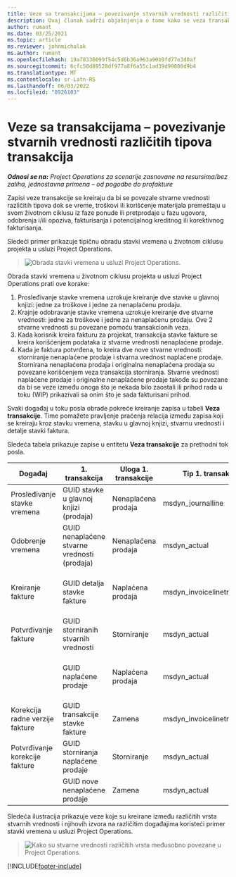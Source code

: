 ```yaml
---
title: Veze sa transakcijama – povezivanje stvarnih vrednosti različitih tipova transakcija
description: Ovaj članak sadrži objašnjenja o tome kako se veza transakcije koristi za povezivanje stvarnih vrednosti različitih vrsta radi praćenja profitabilnosti, zaostalih naplata i izračunavanja nenaplaćenih prihoda.
author: rumant
ms.date: 03/25/2021
ms.topic: article
ms.reviewer: johnmichalak
ms.author: rumant
ms.openlocfilehash: 19a78336099f54c5d6b36a963a90b9fd77e3d0af
ms.sourcegitcommit: 6cfc50d89528df977a8f6a55c1ad39d99800d9b4
ms.translationtype: MT
ms.contentlocale: sr-Latn-RS
ms.lasthandoff: 06/03/2022
ms.locfileid: "8926103"
---
```

# <a name="transaction-connections---link-actuals-of-different-transaction-types"></a>Veze sa transakcijama – povezivanje stvarnih vrednosti različitih tipova transakcija

_**Odnosi se na:** Project Operations za scenarije zasnovane na resursima/bez zaliha, jednostavna primena – od pogodbe do profakture_

Zapisi veze transakcije se kreiraju da bi se povezale stvarne vrednosti različitih tipova dok se vreme, troškovi ili korišćenje materijala premeštaju u svom životnom ciklusu iz faze ponude ili pretprodaje u fazu ugovora, odobrenja i/ili opoziva, fakturisanja i potencijalnog kreditnog ili korektivnog fakturisanja.

Sledeći primer prikazuje tipičnu obradu stavki vremena u životnom ciklusu projekta u usluzi Project Operations.

> ![Obrada stavki vremena u usluzi Project Operations.](media/basic-guide-17.png)

Obrada stavki vremena u životnom ciklusu projekta u usluzi Project Operations prati ove korake: 

1. Prosleđivanje stavke vremena uzrokuje kreiranje dve stavke u glavnoj knjizi: jedne za troškove i jedne za nenaplaćenu prodaju. 
2. Krajnje odobravanje stavke vremena uzrokuje kreiranje dve stvarne vrednosti: jedne za troškove i jedne za nenaplaćenu prodaju. Ove 2 stvarne vrednosti su povezane pomoću transakcionih veza.
3. Kada korisnik kreira fakturu za projekat, transakcija stavke fakture se kreira korišćenjem podataka iz stvarne vrednosti nenaplaćene prodaje.
4. Kada je faktura potvrđena, to kreira dve nove stvarne vrednosti: storniranje nenaplaćene prodaje i stvarna vrednost naplaćene prodaje. Stornirana nenaplaćena prodaja i originalna nenaplaćena prodaja su povezane korišćenjem veza transakcija storniranja. Stvarne vrednosti naplaćene prodaje i originalne nenaplaćene prodaje takođe su povezane da bi se veze između onoga što je nekada bilo zaostali ili prihod rada u toku (WIP) prikazivali sa onim što je sada fakturisani prihod.   

Svaki događaj u toku posla obrade pokreće kreiranje zapisa u tabeli **Veza transakcije**. Time pomažete pravljenje praćenja relacija između zapisa koji se kreiraju kroz stavku vremena, stavku u glavnoj knjizi, stvarnu vrednosti i detalje stavki faktura.

Sledeća tabela prikazuje zapise u entitetu **Veza transakcije** za prethodni tok posla.

|Događaj                   |1. transakcija                 |Uloga 1. transakcije |Tip 1. transakcije       |2. transakcija          |Uloga 2. transakcije |Tip 2. transakcije |
|------------------------|------------------------------|---------------|-----------------------------|-----------------------------|-------------------|-------------------|
|Prosleđivanje stavke vremena   |GUID stavke u glavnoj knjizi (prodaja)     |Nenaplaćena prodaja |msdyn_journalline            |GUID stavke u glavnoj knjizi (troškovi)     |Troškovi            |msdyn_journalline  |
|Odobrenje vremena           |GUID nenaplaćene stvarne vrednosti (prodaja)  |Nenaplaćena prodaja |msdyn_actual                 |GUID stvarne vrednosti troškova (troškova)       |Troškovi            |msdyn_actual       |
|Kreiranje fakture        |GUID detalja stavke fakture      |Naplaćena prodaja   |msdyn_invoicelinetransaction |GUID nenaplaćene stvarne vrednosti prodaje   |Nenaplaćena prodaja  |msdyn_actual       |
|Potvrđivanje fakture    |GUID storniranih stvarnih vrednosti         |Storniranje      |msdyn_actual                 |GUID originalne nenaplaćene prodaje |Originalno        |msdyn_actual       |
|                        |GUID naplaćene prodaje             |Naplaćena prodaja   |msdyn_actual                 |GUID nenaplaćene stvarne vrednosti prodaje   |Nenaplaćena prodaja  |msdyn_actual       |
|Korekcija radne verzije fakture |GUID transakcije stavke fakture|Zamena      |msdyn_invoicelinetransaction |GUID naplaćene prodaje            |Originalno        |msdyn_actual       |
|Potvrđivanje korekcije fakture|GUID storniranja naplaćene prodaje  |Storniranje      |msdyn_actual                 |GUID naplaćene prodaje            |Originalno        |msdyn_actual       |
|                        |GUID nove nenaplaćene prodaje |Zamena            |msdyn_actual                 |GUID naplaćene prodaje            |Originalno        |msdyn_actual       |


Sledeća ilustracija prikazuje veze koje su kreirane između različitih vrsta stvarnih vrednosti i njihovih izvora na različitim događajima koristeći primer stavki vremena u usluzi Project Operations.

> ![Kako su stvarne vrednosti različitih vrsta međusobno povezane u Project Operations.](media/TransactionConnections.png)

[!INCLUDE[footer-include](../includes/footer-banner.md)]
